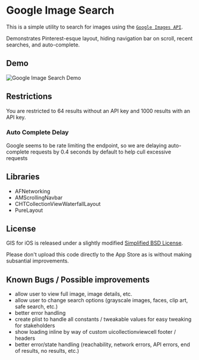 Google Image Search
===========

This is a simple utility to search for images using the [`Google Images API`](https://developers.google.com/image-search/v1/jsondevguide).

Demonstrates Pinterest-esque layout, hiding navigation bar on scroll, recent searches, and auto-complete.

## Demo
![Google Image Search Demo](http://i.imgur.com/D3QL0pd.gif)

## Restrictions
You are restricted to 64 results without an API key and 1000 results with an API key. 

### Auto Complete Delay
Google seems to be rate limiting the endpoint, so we are delaying auto-complete requests by 0.4 seconds by default to help cull excessive requests

## Libraries
*  AFNetworking
*  AMScrollingNavbar
*  CHTCollectionViewWaterfallLayout
*  PureLayout

## License
GIS for iOS is released under a slightly modified [Simplified BSD License](https://github.com/nmock/artisan-ios/blob/master/LICENSE).

Please don't upload this code directly to the App Store as is without making subsantial improvements.


## Known Bugs / Possible improvements
*  allow user to view full image, image details, etc.
*  allow user to change search options (grayscale images, faces, clip art, safe search, etc.)
*  better error handling
*  create plist to handle all constants / tweakable values for easy tweaking for stakeholders
*  show loading inline by way of custom uicollectionviewcell footer / headers
*  better error/state handling (reachability, network errors, API errors, end of results, no results, etc.)
